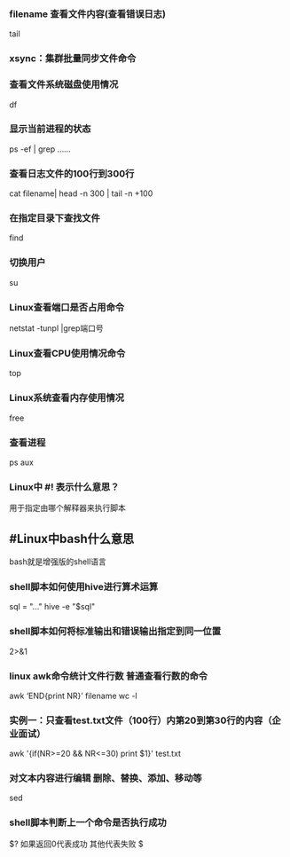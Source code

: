 
### filename 查看文件内容(查看错误日志)
tail 

### xsync：集群批量同步文件命令

### 查看文件系统磁盘使用情况
df

### 显示当前进程的状态
ps -ef | grep …… 

### 查看日志文件的100行到300行
cat filename| head -n 300 | tail -n +100

### 在指定目录下查找文件
find 

### 切换用户
su


### Linux查看端口是否占用命令
netstat -tunpl |grep端口号


### Linux查看CPU使用情况命令
top

### Linux系统查看内存使用情况
free

### 查看进程
ps aux

### Linux中 #! 表示什么意思？
用于指定由哪个解释器来执行脚本

## #Linux中bash什么意思
bash就是增强版的shell语言

### shell脚本如何使用hive进行算术运算
sql = "..." 
hive -e "$sql" 

### shell脚本如何将标准输出和错误输出指定到同一位置 
2>&1

### linux awk命令统计文件行数 普通查看行数的命令     
awk ‘END{print NR}’ filename 
wc -l


### 实例一：只查看test.txt文件（100行）内第20到第30行的内容（企业面试）
awk '{if(NR>=20 && NR<=30) print $1}' test.txt 


### 对文本内容进行编辑 删除、替换、添加、移动等
sed

### shell脚本判断上一个命令是否执行成功
$? 如果返回0代表成功 其他代表失败    $



